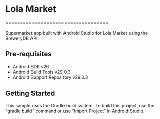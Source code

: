 # Lola Market
===================================

Supermarket app built with Android Studio for Lola Market using the BreweryDB API.

Pre-requisites
--------------

- Android SDK v26
- Android Build Tools v29.0.3
- Android Support Repository v29.0.3

Getting Started
---------------

This sample uses the Gradle build system. To build this project, use the
"gradle build" command or use "Import Project" in Android Studio.
